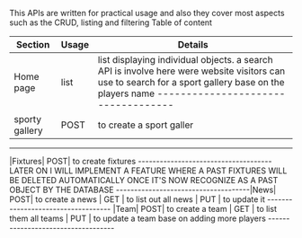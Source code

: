 This APIs are written for practical usage and also they cover most aspects such as the CRUD, listing and filtering 
Table of content

| Section       |Usage|  Details    |
|---------------|-----|--------------|
| Home page     |list | list                                 displaying                           individual                           objects.      a search API is involve here were website visitors can use to search for a sport gallery base on the players name                         -----------------------------------
|sporty gallery| POST| to create a                         sport galler                  | GET | to list                              all sport                            gallerys                     | PUT | to update it                 |DELETE| to delete it 
-------------------------------------
|Fixtures| POST| to create fixtures  -------------------------------------LATER ON I WILL IMPLEMENT A FEATURE WHERE A PAST FIXTURES WILL BE DELETED AUTOMATICALLY ONCE IT'S NOW RECOGNIZE AS A PAST OBJECT BY THE DATABASE                             -------------------------------------|News| POST| to create a news             | GET | to list out all news         | PUT | to update it             ----------------------------------- |Team| POST| to create a team             | GET | to list them all teams       | PUT | to update a team base                on adding more players   -----------------------------------  
